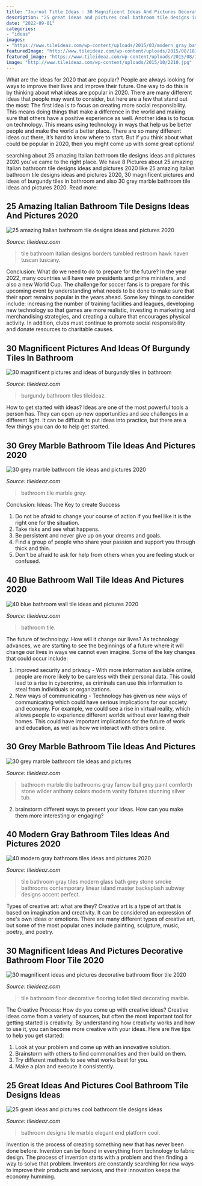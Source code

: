 ```yaml
---
title: "Journal Title Ideas : 30 Magnificent Ideas And Pictures Decorative Bathroom Floor Tile 2020"
description: "25 great ideas and pictures cool bathroom tile designs ideas"
date: "2022-09-01"
categories:
- "ideas"
images:
- "https://www.tileideaz.com/wp-content/uploads/2015/03/modern_gray_bathroom_tiles_7.jpg"
featuredImage: "http://www.tileideaz.com/wp-content/uploads/2015/08/1813.jpg"
featured_image: "https://www.tileideaz.com/wp-content/uploads/2015/08/1515.jpg"
image: "http://www.tileideaz.com/wp-content/uploads/2015/10/2210.jpg"
---
```



What are the ideas for 2020 that are popular?
People are always looking for ways to improve their lives and improve their future. One way to do this is by thinking about what ideas are popular in 2020. There are many different ideas that people may want to consider, but here are a few that stand out the most: 
The first idea is to focus on creating more social responsibility. This means doing things that make a difference in the world and making sure that others have a positive experience as well. Another idea is to focus on technology. This means using technology in ways that help us be better people and make the world a better place. 
There are so many different ideas out there, it’s hard to know where to start. But if you think about what could be popular in 2020, then you might come up with some great options!

	

		
searching about 25 amazing Italian bathroom tile designs ideas and pictures 2020 you've came to the right place. We have 8 Pictures about 25 amazing Italian bathroom tile designs ideas and pictures 2020 like 25 amazing Italian bathroom tile designs ideas and pictures 2020, 30 magnificent pictures and ideas of burgundy tiles in bathroom and also 30 grey marble bathroom tile ideas and pictures 2020. Read more:
		
    
## 25 Amazing Italian Bathroom Tile Designs Ideas And Pictures 2020

<img loading=lazy src="https://www.tileideaz.com/wp-content/uploads/2015/10/italian-natural-borders-replacing-board-black-wall-basins-seats-ceramics-mosaics-inserts-sheet-cubicles-restroom-tumbled-build-bathroom-wall-tile-option-for-modern-home.jpg" onerror="this.onerror=null;this.src='https://tse2.mm.bing.net/th?id=OIP.16sDjM93-GHos5WcXT1JqgHaLH&amp;pid=15.1';" alt="25 amazing Italian bathroom tile designs ideas and pictures 2020">

_Source: tileideaz.com_

>tile bathroom italian designs borders tumbled restroom hawk haven tuscan tuscany. 

	

Conclusion: What do we need to do to prepare for the future?
In the year 2022, many countries will have new presidents and prime ministers, and also a new World Cup. The challenge for soccer fans is to prepare for this upcoming event by understanding what needs to be done to make sure that their sport remains popular in the years ahead. Some key things to consider include: increasing the number of training facilities and leagues, developing new technology so that games are more realistic, investing in marketing and merchandising strategies, and creating a culture that encourages physical activity. In addition, clubs must continue to promote social responsibility and donate resources to charitable causes.

    
## 30 Magnificent Pictures And Ideas Of Burgundy Tiles In Bathroom

<img loading=lazy src="http://www.tileideaz.com/wp-content/uploads/2015/10/2210.jpg" onerror="this.onerror=null;this.src='https://tse2.mm.bing.net/th?id=OIP.wwAzf3Q-OBzFvX__QJ7J9wHaLE&amp;pid=15.1';" alt="30 magnificent pictures and ideas of burgundy tiles in bathroom">

_Source: tileideaz.com_

>burgundy bathroom tiles tileideaz. 

	

How to get started with ideas?
Ideas are one of the most powerful tools a person has. They can open up new opportunities and see challenges in a different light. It can be difficult to put ideas into practice, but there are a few things you can do to help get started.

    
## 30 Grey Marble Bathroom Tile Ideas And Pictures 2020

<img loading=lazy src="https://www.tileideaz.com/wp-content/uploads/2015/08/1515.jpg" onerror="this.onerror=null;this.src='https://tse2.mm.bing.net/th?id=OIP.7sy4zWAdfAnWrde95wNDcgHaLJ&amp;pid=15.1';" alt="30 grey marble bathroom tile ideas and pictures 2020">

_Source: tileideaz.com_

>bathroom tile marble grey. 

	

Conclusion: Ideas: The Key to create Success
1. Do not be afraid to change your course of action if you feel like it is the right one for the situation.
2. Take risks and see what happens.
3. Be persistent and never give up on your dreams and goals.
4. Find a group of people who share your passion and support you through thick and thin.
5. Don't be afraid to ask for help from others when you are feeling stuck or confused.

    
## 40 Blue Bathroom Wall Tile Ideas And Pictures 2020

<img loading=lazy src="https://www.tileideaz.com/wp-content/uploads/2015/03/blue_bathroom_wall_tile_16.jpg" onerror="this.onerror=null;this.src='https://tse1.mm.bing.net/th?id=OIP.UQ_RjIHR8qYxlps2tMiHgAHaJ3&amp;pid=15.1';" alt="40 blue bathroom wall tile ideas and pictures 2020">

_Source: tileideaz.com_

>bathroom tile. 

	

The future of technology: How will it change our lives?
As technology advances, we are starting to see the beginnings of a future where it will change our lives in ways we cannot even imagine. Some of the key changes that could occur include: 
1. Improved security and privacy - With more information available online, people are more likely to be careless with their personal data. This could lead to a rise in cybercrime, as criminals can use this information to steal from individuals or organizations. 
2. New ways of communicating - Technology has given us new ways of communicating which could have serious implications for our society and economy. For example, we could see a rise in virtual reality, which allows people to experience different worlds without ever leaving their homes. This could have important implications for the future of work and education, as well as how we interact with others online. 

    
## 30 Grey Marble Bathroom Tile Ideas And Pictures

<img loading=lazy src="http://www.tileideaz.com/wp-content/uploads/2015/08/1813.jpg" onerror="this.onerror=null;this.src='https://tse4.mm.bing.net/th?id=OIP.IADkKdAxNt9gFwMrUipqbwHaLK&amp;pid=15.1';" alt="30 grey marble bathroom tile ideas and pictures">

_Source: tileideaz.com_

>bathroom marble tile bathrooms gray farrow ball grey paint cornforth stone wilder anthony colors modern vanity fixtures stunning silver tub. 

	

2. brainstorm different ways to present your ideas. How can you make them more interesting or engaging?

    
## 40 Modern Gray Bathroom Tiles Ideas And Pictures 2020

<img loading=lazy src="https://www.tileideaz.com/wp-content/uploads/2015/03/modern_gray_bathroom_tiles_7.jpg" onerror="this.onerror=null;this.src='https://tse4.mm.bing.net/th?id=OIP.YiySfz9xQ6K8JorP8IDRXAHaLJ&amp;pid=15.1';" alt="40 modern gray bathroom tiles ideas and pictures 2020">

_Source: tileideaz.com_

>tile bathroom gray tiles modern glass bath grey stone smoke bathrooms contemporary linear island master backsplash subway designs accent perfect. 

	

Types of creative art: what are they?
Creative art is a type of art that is based on imagination and creativity. It can be considered an expression of one's own ideas or emotions. There are many different types of creative art, but some of the most popular ones include painting, sculpture, music, poetry, and poetry.

    
## 30 Magnificent Ideas And Pictures Decorative Bathroom Floor Tile 2020

<img loading=lazy src="https://www.tileideaz.com/wp-content/uploads/2015/11/ceramic-flooring-tile-toilet-kitchen-baths-toilet-modern-fully-small-tub-pictures-marble-metal-stores-renovation-with-blue-discount-wall-contemporary-decorating-tiled-bathrooms-styles-1200x900.jpg" onerror="this.onerror=null;this.src='https://tse2.mm.bing.net/th?id=OIP.6xBchoiekY-prUj0MHEh3QHaFj&amp;pid=15.1';" alt="30 magnificent ideas and pictures decorative bathroom floor tile 2020">

_Source: tileideaz.com_

>tile bathroom floor decorative flooring toilet tiled decorating marble. 

	

The Creative Process: How do you come up with creative ideas?
Creative ideas come from a variety of sources, but often the most important tool for getting started is creativity. By understanding how creativity works and how to use it, you can become more creative with your ideas. Here are five tips to help you get started: 
1. Look at your problem and come up with an innovative solution.
2. Brainstorm with others to find commonalities and then build on them. 
3. Try different methods to see what works best for you. 
4. Make a plan and execute it consistently. 

    
## 25 Great Ideas And Pictures Cool Bathroom Tile Designs Ideas

<img loading=lazy src="http://www.tileideaz.com/wp-content/uploads/2015/11/bathroom-high-end-bathroom-designs-with-elegant-bathroom-design-also-oval-white-ceramic-bathtub-with-white-marble-tub-platform-and-square-white-ceramic-sink-high-end-bathroom-designs-910x1309.jpg" onerror="this.onerror=null;this.src='https://tse3.mm.bing.net/th?id=OIP.wHNInWAqjT1ZOtSV3YvYrwHaKp&amp;pid=15.1';" alt="25 great ideas and pictures cool bathroom tile designs ideas">

_Source: tileideaz.com_

>bathroom designs tile marble elegant end platform cool. 

	

Invention is the process of creating something new that has never been done before. Invention can be found in everything from technology to fabric design. The process of invention starts with a problem and then finding a way to solve that problem. Inventors are constantly searching for new ways to improve their products and services, and their innovation keeps the economy humming.

